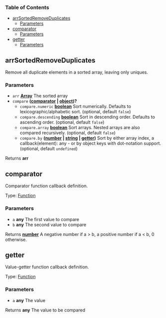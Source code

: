 <!-- Generated by documentation.js. Update this documentation by updating the source code. -->

### Table of Contents

-   [arrSortedRemoveDuplicates][1]
    -   [Parameters][2]
-   [comparator][3]
    -   [Parameters][4]
-   [getter][5]
    -   [Parameters][6]

## arrSortedRemoveDuplicates

Remove all duplicate elements in a sorted array, leaving only uniques.

### Parameters

-   `arr` **[Array][7]** The sorted array
-   `compare` **([comparator][8] \| [object][9])?** 
    -   `compare.numeric` **[boolean][10]** Sort numerically. Defaults to lexicographic/alphabetic sort. (optional, default `false`)
    -   `compare.descending` **[boolean][10]** Sort in descending order. Defaults to ascending order. (optional, default `false`)
    -   `compare.array` **[boolean][10]** Sort arrays. Nested arrays are also compared recursively. (optional, default `false`)
    -   `compare.by` **([number][11] \| [string][12] \| [getter][13])** Sort by either array index, a callback(element): any - or by object keys with dot-notation support. (optional, default `undefined`)

Returns **arr** 

## comparator

Comparator function callback definition.

Type: [Function][14]

### Parameters

-   `a` **any** The first value to compare
-   `b` **any** The second value to compare

Returns **[number][11]** A negative number if a > b, a positive number if a &lt; b, 0 otherwise.

## getter

Value-getter function callback definition.

Type: [Function][14]

### Parameters

-   `a` **any** The value

Returns **any** The value to be compared

[1]: #arrsortedremoveduplicates

[2]: #parameters

[3]: #comparator

[4]: #parameters-1

[5]: #getter

[6]: #parameters-2

[7]: https://developer.mozilla.org/docs/Web/JavaScript/Reference/Global_Objects/Array

[8]: #comparator

[9]: https://developer.mozilla.org/docs/Web/JavaScript/Reference/Global_Objects/Object

[10]: https://developer.mozilla.org/docs/Web/JavaScript/Reference/Global_Objects/Boolean

[11]: https://developer.mozilla.org/docs/Web/JavaScript/Reference/Global_Objects/Number

[12]: https://developer.mozilla.org/docs/Web/JavaScript/Reference/Global_Objects/String

[13]: #getter

[14]: https://developer.mozilla.org/docs/Web/JavaScript/Reference/Statements/function
